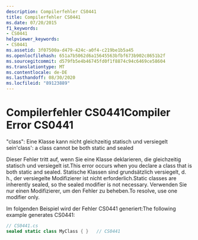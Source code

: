 ```yaml
---
description: Compilerfehler CS0441
title: Compilerfehler CS0441
ms.date: 07/20/2015
f1_keywords:
- CS0441
helpviewer_keywords:
- CS0441
ms.assetid: 3f07500a-d479-424c-a0f4-c219be1b5a45
ms.openlocfilehash: 651a7b5062d6a15645563bfbf673b902c8651b2f
ms.sourcegitcommit: d579fb5e4b46745fd0f1f8874c94c6469ce58604
ms.translationtype: MT
ms.contentlocale: de-DE
ms.lasthandoff: 08/30/2020
ms.locfileid: "89123889"
---
```

# <a name="compiler-error-cs0441"></a><span data-ttu-id="c6900-103">Compilerfehler CS0441</span><span class="sxs-lookup"><span data-stu-id="c6900-103">Compiler Error CS0441</span></span>
<span data-ttu-id="c6900-104">"class": Eine Klasse kann nicht gleichzeitig statisch und versiegelt sein</span><span class="sxs-lookup"><span data-stu-id="c6900-104">'class': a class cannot be both static and sealed</span></span>  
  
 <span data-ttu-id="c6900-105">Dieser Fehler tritt auf, wenn Sie eine Klasse deklarieren, die gleichzeitig statisch und versiegelt ist.</span><span class="sxs-lookup"><span data-stu-id="c6900-105">This error occurs when you declare a class that is both static and sealed.</span></span> <span data-ttu-id="c6900-106">Statische Klassen sind grundsätzlich versiegelt, d. h., der versiegelte Modifizierer ist nicht erforderlich.</span><span class="sxs-lookup"><span data-stu-id="c6900-106">Static classes are inherently sealed, so the sealed modifier is not necessary.</span></span> <span data-ttu-id="c6900-107">Verwenden Sie nur einen Modifizierer, um den Fehler zu beheben.</span><span class="sxs-lookup"><span data-stu-id="c6900-107">To resolve, use one modifier only.</span></span>  
  
 <span data-ttu-id="c6900-108">Im folgenden Beispiel wird der Fehler CS0441 generiert:</span><span class="sxs-lookup"><span data-stu-id="c6900-108">The following example generates CS0441:</span></span>  
  
```csharp  
// CS0441.cs  
sealed static class MyClass { }   // CS0441  
```
